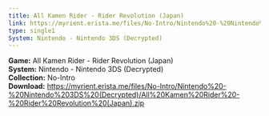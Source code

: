 ```yaml
---
title: All Kamen Rider - Rider Revolution (Japan)
link: https://myrient.erista.me/files/No-Intro/Nintendo%20-%20Nintendo%203DS%20(Decrypted)/All%20Kamen%20Rider%20-%20Rider%20Revolution%20(Japan).zip
type: single1
System: Nintendo - Nintendo 3DS (Decrypted)
---
```

<b>Game:</b> All Kamen Rider - Rider Revolution (Japan)<br>
<b>System:</b> Nintendo - Nintendo 3DS (Decrypted)<br>
<b>Collection:</b> No-Intro<br>
<b>Download:</b> https://myrient.erista.me/files/No-Intro/Nintendo%20-%20Nintendo%203DS%20(Decrypted)/All%20Kamen%20Rider%20-%20Rider%20Revolution%20(Japan).zip